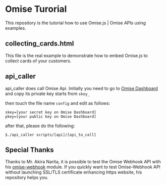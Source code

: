 # Omise Turorial

This repository is the tutorial how to use Omise.js | Omise APIs using examples.

## collecting_cards.html

This file is the real example to demonstrate how to embed Omise.js to collect cards of your customers.

## api_caller

api_caller does call Omise Api. Initially you need to go to [Omise Dashboard](https://dashboard.omise.co/test/keys) and copy its private key starts from `skey_`

then touch the file name `config` and edit as follows:

```
skey=[your secret key on Omise Dashboard]
pkey=[your public key on Omise Dashboard]
```

after that, please do the following:

```
$./api_caller scripts/[api]/[api_to_call]
```

## Special Thanks
Thanks to Mr. Akira Narita, it is possible to test the Omise Webhook API with his [omise-webhook](http://akinrt.hatenablog.com/entry/omise-webhook) module. If you quickly want to test Omise-Webhook API without launching SSL/TLS certificate enhancing https website, his repository helps you.
